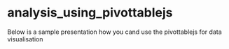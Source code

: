 # analysis_using_pivottablejs
 Below is a sample presentation how you cand use the pivottablejs for data visualisation
 
